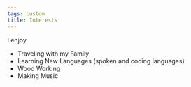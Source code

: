 ```yaml
---
tags: custom
title: Interests
---
```


I enjoy 

* Traveling with my Family
* Learning New Languages (spoken and coding languages)
* Wood Working
* Making Music 